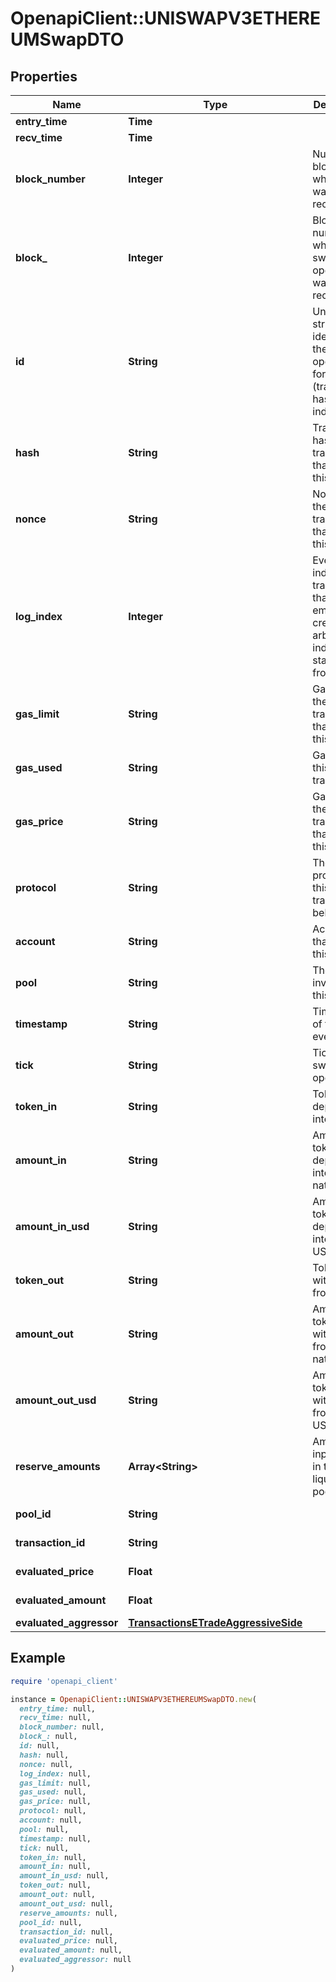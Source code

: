 # OpenapiClient::UNISWAPV3ETHEREUMSwapDTO

## Properties

| Name | Type | Description | Notes |
| ---- | ---- | ----------- | ----- |
| **entry_time** | **Time** |  | [optional] |
| **recv_time** | **Time** |  | [optional] |
| **block_number** | **Integer** | Number of block in which entity was recorded. | [optional] |
| **block_** | **Integer** | Block number in which the swap operation was recorded. | [optional] |
| **id** | **String** | Unique string identifier of the swap operation, format: (transaction hash)-(log index). | [optional] |
| **hash** | **String** | Transaction hash of the transaction that emitted this event. | [optional] |
| **nonce** | **String** | Nonce of the transaction that emitted this event. | [optional] |
| **log_index** | **Integer** | Event log index. For transactions that don&#39;t emit event, create arbitrary index starting from 0. | [optional] |
| **gas_limit** | **String** | Gas limit of the transaction that emitted this event. | [optional] |
| **gas_used** | **String** | Gas used in this transaction. | [optional] |
| **gas_price** | **String** | Gas price of the transaction that emitted this event. | [optional] |
| **protocol** | **String** | The protocol this transaction belongs to. | [optional] |
| **account** | **String** | Account that emitted this event. | [optional] |
| **pool** | **String** | The pool involving this event. | [optional] |
| **timestamp** | **String** | Timestamp of this event. | [optional] |
| **tick** | **String** | Tick of the swap operation. | [optional] |
| **token_in** | **String** | Token deposited into pool. | [optional] |
| **amount_in** | **String** | Amount of token deposited into pool in native units. | [optional] |
| **amount_in_usd** | **String** | Amount of token deposited into pool in USD. | [optional] |
| **token_out** | **String** | Token withdrawn from pool. | [optional] |
| **amount_out** | **String** | Amount of token withdrawn from pool in native units. | [optional] |
| **amount_out_usd** | **String** | Amount of token withdrawn from pool in USD. | [optional] |
| **reserve_amounts** | **Array&lt;String&gt;** | Amount of input tokens in the liquidity pool. | [optional] |
| **pool_id** | **String** |  | [optional][readonly] |
| **transaction_id** | **String** |  | [optional][readonly] |
| **evaluated_price** | **Float** |  | [optional][readonly] |
| **evaluated_amount** | **Float** |  | [optional][readonly] |
| **evaluated_aggressor** | [**TransactionsETradeAggressiveSide**](TransactionsETradeAggressiveSide.md) |  | [optional] |

## Example

```ruby
require 'openapi_client'

instance = OpenapiClient::UNISWAPV3ETHEREUMSwapDTO.new(
  entry_time: null,
  recv_time: null,
  block_number: null,
  block_: null,
  id: null,
  hash: null,
  nonce: null,
  log_index: null,
  gas_limit: null,
  gas_used: null,
  gas_price: null,
  protocol: null,
  account: null,
  pool: null,
  timestamp: null,
  tick: null,
  token_in: null,
  amount_in: null,
  amount_in_usd: null,
  token_out: null,
  amount_out: null,
  amount_out_usd: null,
  reserve_amounts: null,
  pool_id: null,
  transaction_id: null,
  evaluated_price: null,
  evaluated_amount: null,
  evaluated_aggressor: null
)
```

